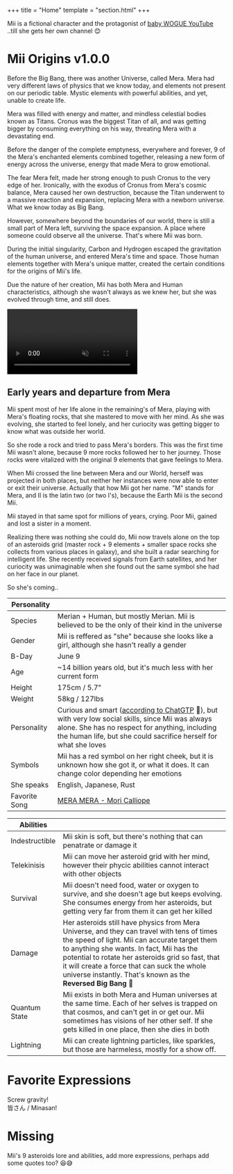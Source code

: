 +++
    title = "Home"
    template = "section.html"
+++




Mii is a fictional character and the protagonist of [baby WOGUE YouTube](https://www.youtube.com/c/babyWOGUE/videos)\
..till she gets her own channel 😊


# Mii Origins <span class="version">v1.0.0</span>

Before the Big Bang, there was another Universe, called Mera. Mera had very different laws of physics that we know today, and elements not present on our periodic table. Mystic elements with powerful abilities, and yet, unable to create life.

Mera was filled with energy and matter, and mindless celestial bodies known as Titans. Cronus was the biggest Titan of all, and was getting bigger by consuming everything on his way, threating Mera with a devastating end.

Before the danger of the complete emptyness, everywhere and forever, 9 of the Mera's enchanted elements combined together, releasing a new form of energy across the universe, energy that made Mera to grow emotional.

The fear Mera felt, made her strong enough to push Cronus to the very edge of her.
Ironically, with the exodus of Cronus from Mera's cosmic balance, Mera caused her own destruction, because the Titan underwent to a massive reaction and expansion, replacing Mera with a newborn universe. What we know today as Big Bang.

However, somewhere beyond the boundaries of our world, there is still a small part of Mera left, surviving the space expansion. A place where someone could observe all the universe. That's where Mii was born.

During the initial singularity, Carbon and Hydrogen escaped the gravitation of the human universe, and entered Mera's time and space. Those human elements together with Mera's unique matter, created the certain conditions for the origins of Mii's life.

Due the nature of her creation, Mii has both Mera and Human characteristics, although she wasn't always as we knew her, but she was evolved through time, and still does. 

<video autoplay loop muted playsinline>
  <source src="https://i.imgur.com/iXzf2ZN.mp4" type="video/mp4">
</video>

## Early years and departure from Mera
Mii spent most of her life alone in the remaining's of Mera, playing with Mera's floating rocks, that she mastered to move with her mind. As she was evolving, she started to feel lonely, and her curiocity was getting bigger to know what was outside her world. 

So she rode a rock and tried to pass Mera's borders. This was the first time Mii wasn't alone, because 9 more rocks followed her to her journey. Those rocks were vitalized with the original 9 elements that gave feelings to Mera.

When Mii crossed the line between Mera and our World, herself was projected in both places, but neither her instances were now able to enter or exit their universe. Actually that how Mii got her name. "M" stands for Mera, and II is the latin two (or two I's), because the Earth Mii is the second Mii.

Mii stayed in that same spot for millions of years, crying. Poor Mii, gained and lost a sister in a moment.

Realizing there was nothing she could do, Mii now travels alone on the top of an asteroids grid (master rock + 9 elements + smaller space rocks she collects from various places in galaxy), and she built a radar searching for intelligent life. She recently received signals from  Earth satellites, and her curiocity was unimaginable when she found out the same symbol she had on her face in our planet.

So she's coming..

 
| Personality   |               |
| ------------- | ------------- |
| Species | Merian + Human, but mostly Merian. Mii is believed to be the only of their kind in the universe | 
| Gender  | Mii is reffered as "she" because she looks like a girl, although she hasn't really a gender |
| B-Day| June 9 |
| Age  | ~14 billion years old, but it's much less with her current form  |
| Height | 175cm / 5.7" |
| Weight | 58kg / 127lbs | 
| Personality | Curious and smart ([according to ChatGTP](https://www.youtube.com/post/UgkxMZfev43VmagYF4VVRWnK7I7CooxOGt8r) 🥲), but with very low social skills, since Mii was always alone. She has no respect for anything, including the human life, but she could sacrifice herself for what she loves |
| Symbols | Mii has a red symbol on her right cheek, but it is unknown how she got it, or what it does. It can change color depending her emotions |
| She speaks | English, Japanese, Rust|
| Favorite Song | [MERA MERA - Mori Calliope](https://open.spotify.com/album/2kgTd0HIj4SUtlmTD6kuzo?si=hgIcEaWWS1u_zxVmeJUsaA) |



| Abilities     |               |
| ------------- | ------------- |
| Indestructible | Mii skin is soft, but there's nothing that can penatrate or damage it |
| Telekinisis | Mii can move her asteroid grid with her mind, however their phycic abilities cannot interact with other objects |
| Survival | Mii doesn't need food, water or oxygen to survive, and she doesn't age but keeps evolving. She consumes energy from her asteroids, but getting very far from them it can get her killed |
| Damage  | Her asteroids still have physics from Mera Universe, and they can travel with tens of times the speed of light. Mii can accurate target them to anything she wants. In fact, Mii has the potential to rotate her asteroids grid so fast, that it will create a force that can suck the whole universe instantly. That's known as the **Reversed Big Bang 🤯** |
| Quantum State | Mii exists in both Mera and Human universes at the same time. Each of her selves is trapped on that cosmos, and can't get in or get our. Mii sometimes has visions of her other self. If she gets killed in one place, then she dies in both
| Lightning | Mii can create lightning particles, like sparkles, but those are harmeless, mostly for a show off.


# Favorite Expressions
Screw gravity!\
皆さん / Minasan!


# Missing
Mii's 9 asteroids lore and abilities, add more expressions, perhaps add some quotes too? 😆😅

